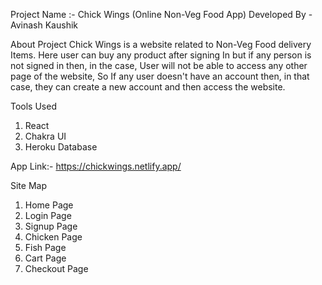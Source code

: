 Project Name :- Chick Wings (Online Non-Veg Food App)
Developed By - Avinash Kaushik

About Project
Chick Wings is a website related to Non-Veg Food delivery Items.
Here user can buy any product after signing In but if any person is not signed in then, in the case, User will not be able to access any other page of the website, So If any user doesn't have an account then, in that case, they can create a new account and then access the website.

Tools Used
1. React
2. Chakra UI
3. Heroku Database

App Link:- https://chickwings.netlify.app/

Site Map
1. Home Page
2. Login Page
3. Signup Page
4. Chicken Page
5. Fish Page
6. Cart Page
7. Checkout Page